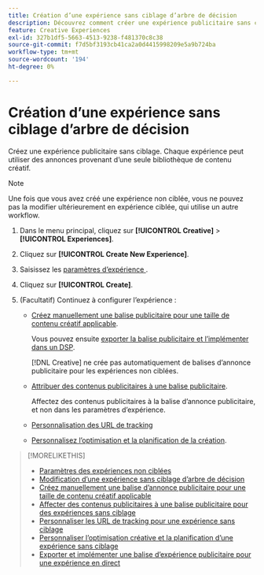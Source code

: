 ```yaml
---
title: Création d’une expérience sans ciblage d’arbre de décision
description: Découvrez comment créer une expérience publicitaire sans ciblage.
feature: Creative Experiences
exl-id: 327b1df5-5663-4513-9238-f481370c8c38
source-git-commit: f7d5bf3193cb41ca2a0d4415998209e5a9b724ba
workflow-type: tm+mt
source-wordcount: '194'
ht-degree: 0%

---
```


# Création d’une expérience sans ciblage d’arbre de décision

Créez une expérience publicitaire sans ciblage. Chaque expérience peut utiliser des annonces provenant d’une seule bibliothèque de contenu créatif.

>[!NOTE]
>
> Une fois que vous avez créé une expérience non ciblée, vous ne pouvez pas la modifier ultérieurement en expérience ciblée, qui utilise un autre workflow.

1. Dans le menu principal, cliquez sur **[!UICONTROL Creative]** > **[!UICONTROL Experiences]**.

1. Cliquez sur **[!UICONTROL Create New Experience]**.

1. Saisissez les [&#x200B; paramètres d’expérience &#x200B;](experience-settings-no-targeting.md).

1. Cliquez sur **[!UICONTROL Create]**.

1. (Facultatif) Continuez à configurer l’expérience :

   * [Créez manuellement une balise publicitaire pour une taille de contenu créatif applicable](experience-tag-create-manually.md).

     Vous pouvez ensuite [exporter la balise publicitaire et l’implémenter dans un DSP](/help/creative/experiences/experience-tag-export.md).

     [!DNL Creative] ne crée pas automatiquement de balises d’annonce publicitaire pour les expériences non ciblées.

   * [Attribuer des contenus publicitaires à une balise publicitaire](experience-tag-assign-creatives.md).

     Affectez des contenus publicitaires à la balise d’annonce publicitaire, et non dans les paramètres d’expérience.

   * [Personnalisation des URL de tracking](experience-tracking-urls-no-targeting.md)

   * [Personnalisez l’optimisation et la planification de la création](experience-optimization-scheduling-no-targeting.md).

>[!MORELIKETHIS]
>
>* [Paramètres des expériences non ciblées](experience-settings-no-targeting.md)
>* [Modification d’une expérience sans ciblage d’arbre de décision](experience-edit-no-targeting.md)
>* [Créez manuellement une balise d’annonce publicitaire pour une taille de contenu créatif applicable](/help/creative/experiences/experience-tag-create-manually.md)
>* [Affecter des contenus publicitaires à une balise publicitaire pour des expériences sans ciblage](experience-tag-assign-creatives.md)
>* [Personnaliser les URL de tracking pour une expérience sans ciblage](/help/creative/experiences/experience-tracking-urls-no-targeting.md)
>* [Personnaliser l’optimisation créative et la planification d’une expérience sans ciblage](/help/creative/experiences/experience-optimization-scheduling-no-targeting.md)
>* [Exporter et implémenter une balise d’expérience publicitaire pour une expérience en direct](/help/creative/experiences/experience-tag-export.md)
